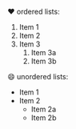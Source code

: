 :heart: ordered lists:
1. Item 1
2. Item 2
3. Item 3
   1. Item 3a
   2. Item 3b
  
:smile: unordered lists:
* Item 1
* Item 2
  * Item 2a
  * Item 2b
